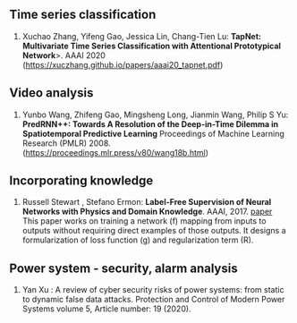 

## Time series classification
1. Xuchao Zhang, Yifeng Gao, Jessica Lin, Chang-Tien Lu: <b>TapNet: Multivariate Time Series Classification with Attentional Prototypical Network</b>>. AAAI 2020 (https://xuczhang.github.io/papers/aaai20_tapnet.pdf)

## Video analysis
1. Yunbo Wang, Zhifeng Gao, Mingsheng Long, Jianmin Wang, Philip S Yu: <b>PredRNN++: Towards A Resolution of the Deep-in-Time Dilemma in Spatiotemporal Predictive Learning</b> Proceedings of Machine Learning Research (PMLR) 2008. (https://proceedings.mlr.press/v80/wang18b.html)

## Incorporating knowledge
1. Russell Stewart , Stefano Ermon: <b>Label-Free Supervision of Neural Networks with Physics and Domain Knowledge</b>. AAAI, 2017. [paper](https://www.aaai.org/Conferences/AAAI/2017/PreliminaryPapers/12-Stewart-14967.pdf) </br> 
This paper works on training a network (f) mapping from inputs to outputs without requiring direct examples of those outputs. It designs a formularization of loss function (g) and regularization term (R). 

## Power system - security, alarm analysis
1. Yan Xu : A review of cyber security risks of power systems: from static to dynamic false data attacks. Protection and Control of Modern Power Systems volume 5, Article number: 19 (2020). 

